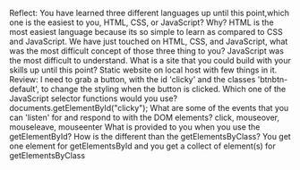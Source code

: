 Reflect:
You have learned three different languages up until this point,which one is the easiest to you, HTML, CSS, or JavaScript? Why?
HTML is the most easiest language because its so simple to learn as compared to CSS and JavaScript.
We have just touched on HTML, CSS, and JavaScript, what was the most difficult concept of those three thing to you?
JavaScript was the most difficult to understand.
What is a site that you could build with your skills up until this point?
Static website on local host with few things in it.
Review:
I need to grab a button, with the id 'clicky' and the classes 'btnbtn-default', to change the styling when the button is clicked. Which one
of the JavaScript selector functions would you use?
documents.getElementById("clicky");
What are some of the events that you can 'listen' for and respond to with the DOM elements?
click, mouseover, mouseleave, mouseenter
What is provided to you when you use the getElementById? How is the different than the getElementsByClass?
You get one element for getElementsById and you get a collect of element(s) for getElementsByClass
